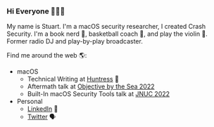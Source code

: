 ### Hi Everyone 👋👨‍💻

My name is Stuart. I'm a macOS security researcher, I created Crash Security. I'm a book nerd 📖, basketball coach 🏀, and play the violin 🎻. Former radio DJ and play-by-play broadcaster.

Find me around the web 🌎:
* macOS
  * Technical Writing at [Huntress](https://www.huntress.com/blog/author/stuart-ashenbrenner) 📝
  * Aftermath talk at [Objective by the Sea 2022](https://youtu.be/cC7c-eTGMOQ)
  * Built-In macOS Security Tools talk at [JNUC 2022](https://youtu.be/awNRmUapzqg)
* Personal
  * [LinkedIn](https://www.linkedin.com/in/stuartashenbrenner-721b73127/) 💼
  * [Twitter](https://twitter.com/stuartjash) 🗣
